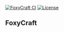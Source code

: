 [![FoxyCraft CI](https://github.com/Dwk0910/FoxyCraft/actions/workflows/ci.yml/badge.svg)](https://github.com/Dwk0910/FoxyCraft/actions/workflows/ci.yml)
[![License](https://img.shields.io/badge/License-Apache_License_2.0-blue)](https://www.apache.org/licenses/LICENSE-2.0)

## FoxyCraft
